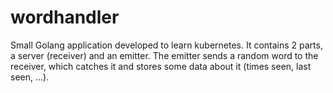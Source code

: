 # wordhandler
Small Golang application developed to learn kubernetes. It contains 2 parts, a server (receiver) and an emitter. The emitter sends a random word to the receiver, which catches it and stores some data about it (times seen, last seen, ...). 


